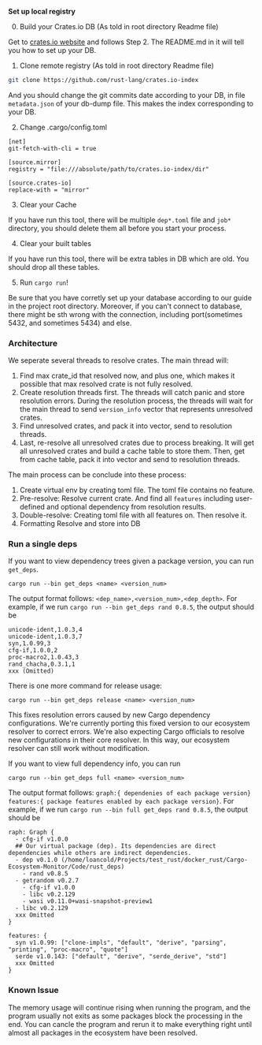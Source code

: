 **Set up local registry**

0. Build your Crates.io DB (As told in root directory Readme file)

Get to [crates.io website](https://crates.io/data-access) and follows Step 2. The README.md in it will tell you how to set up your DB.

1. Clone remote registry (As told in root directory Readme file)

```bash
git clone https://github.com/rust-lang/crates.io-index
```

And you should change the git commits date according to your DB, in file `metadata.json` of your db-dump file. This makes the index corresponding to your DB.

2. Change .cargo/config.toml

```
[net]
git-fetch-with-cli = true

[source.mirror]
registry = "file:///absolute/path/to/crates.io-index/dir"

[source.crates-io]
replace-with = "mirror"
```

3. Clear your Cache

If you have run this tool, there will be multiple `dep*.toml` file and `job*`  directory, you should delete them all before you start your process.

4. Clear your built tables

If you have run this tool, there will be extra tables in DB which are old. You should drop all these tables.


5. Run `cargo run`!

Be sure that you have corretly set up your database according to our guide in the project root directory. Moreover, if you can't connect to database, there might be sth wrong with the connection, including port(sometimes 5432, and sometimes 5434) and else.

### Architecture

We seperate several threads to resolve crates. The main thread will:

1. Find max crate_id that resolved now, and plus one, which makes it possible that max resolved crate is not fully resolved.
2. Create resolution threads first. The threads will catch panic and store resolution errors. During the resolution process, the threads will wait for the main thread to send `version_info` vector that represents unresolved crates.
3. Find unresolved crates, and pack it into vector, send to resolution threads.
4. Last, re-resolve all unresolved crates due to process breaking. It will get all unresolved crates and build a cache table to store them. Then, get from cache table, pack it into vector and send to resolution threads.

The main process can be conclude into these process:

1. Create virtual env by creating toml file. The toml file contains no feature.
2. Pre-resolve: Resolve current crate. And find all `features` including user-defined and optional dependency from resolution results.
3. Double-resolve: Creating toml file with all features on. Then resolve it.
4. Formatting Resolve and store into DB

### Run a single deps

If you want to view dependency trees given a package version, you can run `get_deps`.
```Shell
cargo run --bin get_deps <name> <version_num>
```
The output format follows: `<dep_name>,<version_num>,<dep_depth>`. For example, if we run `cargo run --bin get_deps rand 0.8.5`, the output should be
```Shell
unicode-ident,1.0.3,4
unicode-ident,1.0.3,7
syn,1.0.99,3
cfg-if,1.0.0,2
proc-macro2,1.0.43,3
rand_chacha,0.3.1,1
xxx (Omitted)
```


There is one more command for release usage: 
```Shell
cargo run --bin get_deps release <name> <version_num>
```
This fixes resolution errors caused by new Cargo dependency configurations. We're currently porting this fixed version to our ecosystem resolver to correct errors. We're also expecting Cargo officials to resolve new configurations in their core resolver. In this way, our ecosystem resolver can still work without modification.


If you want to view full dependency info, you can run
```Shell
cargo run --bin get_deps full <name> <version_num>
```
The output format follows: `graph:{ dependenies of each package version} features:{ package features enabled by each package version}`. 
For example, if we run `cargo run --bin full get_deps rand 0.8.5`, the output should be
```Shell
raph: Graph {
  - cfg-if v1.0.0
  ## Our virtual package (dep). Its dependencies are direct dependencies while others are indirect dependencies.
  - dep v0.1.0 (/home/loancold/Projects/test_rust/docker_rust/Cargo-Ecosystem-Monitor/Code/rust_deps)
    - rand v0.8.5
  - getrandom v0.2.7
    - cfg-if v1.0.0
    - libc v0.2.129
    - wasi v0.11.0+wasi-snapshot-preview1
  - libc v0.2.129
  xxx Omitted
}

features: {
  syn v1.0.99: ["clone-impls", "default", "derive", "parsing", "printing", "proc-macro", "quote"]
  serde v1.0.143: ["default", "derive", "serde_derive", "std"]
  xxx Omitted
}
```

### Known Issue

The memory usage will continue rising when running the program, and the program usually not exits as some packages block the processing in the end. You can cancle the program and rerun it to make everything right until almost all packages in the ecosystem have been resolved.